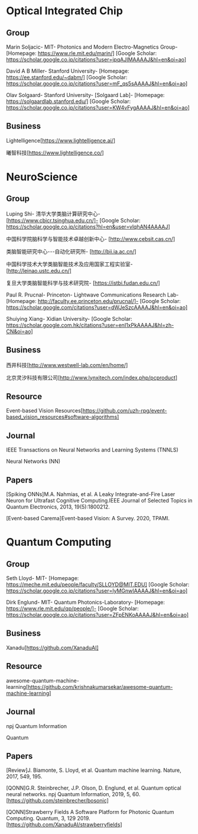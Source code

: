 # Optical Integrated Chip

## Group

Marin Soljacic-
MIT-
Photonics and Modern Electro-Magnetics Group-
[Homepage: https://www.rle.mit.edu/marin/]
[Google Scholar: https://scholar.google.co.jp/citations?user=jpqAJIMAAAAJ&hl=en&oi=ao]

David A B Miller-
Stanford University-
[Homepage: https://ee.stanford.edu/~dabm/]
[Google Scholar: https://scholar.google.co.jp/citations?user=mF_qs5sAAAAJ&hl=en&oi=ao]

Olav Solgaard-
Stanford University-
[Solgaard Lab]-
[Homepage: https://solgaardlab.stanford.edu/]
[Google Scholar: https://scholar.google.co.jp/citations?user=KW4vFygAAAAJ&hl=en&oi=ao]

## Business

Lightelligence[https://www.lightelligence.ai/]

曦智科技[https://www.lightelligence.co/]

# NeuroScience

## Group

Luping Shi-
清华大学类脑计算研究中心-
[https://www.cbicr.tsinghua.edu.cn/]-
[Google Scholar: https://scholar.google.co.jp/citations?hl=en&user=vlqhAN4AAAAJ]

中国科学院脑科学与智能技术卓越创新中心-
[http://www.cebsit.cas.cn/]

类脑智能研究中心---自动化研究所-
[http://bii.ia.ac.cn/]

中国科学技术大学类脑智能技术及应用国家工程实验室-
[http://leinao.ustc.edu.cn/]

复旦大学类脑智能科学与技术研究院-
[https://istbi.fudan.edu.cn/]

Paul R. Prucnal-
Princeton-
Lightwave Communications Research Lab-
[Homepage: http://faculty.ee.princeton.edu/prucnal/]-
[Google Scholar: https://scholar.google.com/citations?user=dWJeSzcAAAAJ&hl=en&oi=ao]

Shuiying Xiang-
Xidian University-
[Google Scholar: https://scholar.google.com.hk/citations?user=enI1xPkAAAAJ&hl=zh-CN&oi=ao]

## Business

西井科技[http://www.westwell-lab.com/en/home/]

北京灵汐科技有限公司[http://www.lynxitech.com/index.php/pcproduct]

## Resource

Event-based Vision Resources[https://github.com/uzh-rpg/event-based_vision_resources#software-algorithms]

## Journal

IEEE Transactions on Neural Networks and Learning Systems (TNNLS)

Neural Networks (NN)

## Papers

[Spiking ONNs]M.A. Nahmias, et al. A Leaky Integrate-and-Fire Laser Neuron for Ultrafast Cognitive Computing.IEEE Journal of Selected Topics in Quantum Electronics, 2013, 19(5):1800212.

[Event-based Carema]Event-based Vision: A Survey. 2020, TPAMI.

# Quantum Computing

## Group

Seth Lloyd-
MIT-
[Homepage: https://meche.mit.edu/people/faculty/SLLOYD@MIT.EDU]
[Google Scholar: https://scholar.google.co.jp/citations?user=lyMGnwIAAAAJ&hl=en&oi=ao]

Dirk Englund-
MIT-
Quantum Photonics-Laboratory-
[Homepage: https://www.rle.mit.edu/qp/people/]-
[Google Scholar: https://scholar.google.co.jp/citations?user=ZFpENKoAAAAJ&hl=en&oi=ao]

## Business

Xanadu[https://github.com/XanaduAI]

## Resource

awesome-quantum-machine-learning[https://github.com/krishnakumarsekar/awesome-quantum-machine-learning]

## Journal

npj Quantum Information

Quantum

## Papers

[Review]J. Biamonte, S. Lloyd, et al. Quantum machine learning. Nature, 2017, 549, 195.

[QONN]G.R. Steinbrecher, J.P. Olson, D. Englund, et al. Quantum optical neural networks. npj Quantum Information, 2019, 5, 60.[https://github.com/steinbrecher/bosonic]

[QONN]Strawberry Fields A Software Platform for Photonic Quantum Computing. Quantum, 3, 129 2019.[https://github.com/XanaduAI/strawberryfields]
